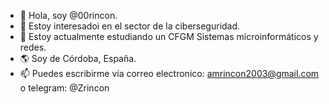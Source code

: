 - 👋 Hola, soy @00rincon.
- 👀 Estoy interesadoi en el sector de la ciberseguridad.
- 🌱 Estoy actualmente estudiando un CFGM Sistemas microinformáticos y redes.
- 🌎 Soy de Córdoba, España.
- 📫 Puedes escribirme vía correo electronico: amrincon2003@gmail.com o telegram: @Zrincon

<!---
00rincon/00rincon is a ✨ special ✨ repository because its `README.md` (this file) appears on your GitHub profile.
You can click the Preview link to take a look at your changes.
--->
